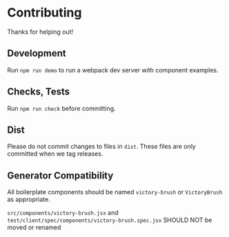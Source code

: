 Contributing
============

Thanks for helping out!

## Development

Run `npm run demo` to run a webpack dev server with component examples.

## Checks, Tests

Run `npm run check` before committing.

## Dist

Please do not commit changes to files in `dist`.
These files are only committed when we tag releases.

## Generator Compatibility 

All boilerplate components should be named `victory-brush` or 
`VictoryBrush` as appropriate.

`src/components/victory-brush.jsx` and 
`test/client/spec/components/victory-brush.spec.jsx` SHOULD NOT be moved or renamed